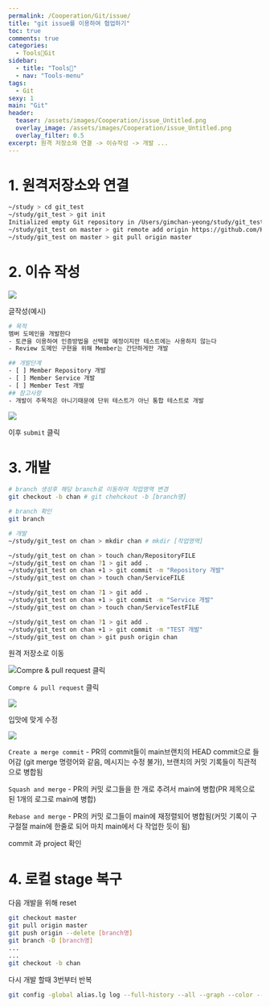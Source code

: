 ```yaml
---
permalink: /Cooperation/Git/issue/
title: "git issue를 이용하여 협업하기"
toc: true
comments: true
categories:
  - Tools🐶Git
sidebar:
  - title: "Tools🐶"
  - nav: "Tools-menu"
tags:
  - Git
sexy: 1
main: "Git"
header:
  teaser: /assets/images/Cooperation/issue_Untitled.png
  overlay_image: /assets/images/Cooperation/issue_Untitled.png
  overlay_filter: 0.5
excerpt: 원격 저장소와 연결 -> 이슈작성 -> 개발 ...
---
```


# 1. 원격저장소와 연결

```sh
~/study > cd git_test
~/study/git_test > git init
Initialized empty Git repository in /Users/gimchan-yeong/study/git_test/.git/
~/study/git_test on master > git remote add origin https://github.com/K5S-TEAM/gitTest.git
~/study/git_test on master > git pull origin master
```

# 2. 이슈 작성

![]({{site.baseurl}}/assets/images/Cooperation/issue_Untitled.png)

글작성(예시)

```sh
# 목적
멤버 도메인을 개발한다
- 토큰을 이용하여 인증방법을 선택할 예정이지만 테스트에는 사용하지 않는다
- Review 도메인 구현을 위해 Member는 간단하게만 개발

## 개발단계
- [ ] Member Repository 개발
- [ ] Member Service 개발
- [ ] Member Test 개발
## 참고사항
- 개발이 주목적은 아니기때문에 단위 테스트가 아닌 통합 테스트로 개발
```

![]({{site.baseurl}}/assets/images/Cooperation/issue_Untitled1.png)

이후 `submit` 클릭

# 3. 개발

```sh
# branch 생성후 해당 branch로 이동하여 작업영역 변경
git checkout -b chan # git chehckout -b [branch명]

# branch 확인
git branch 

# 개발
~/study/git_test on chan > mkdir chan # mkdir [작업영역]

~/study/git_test on chan > touch chan/RepositoryFILE
~/study/git_test on chan ?1 > git add .
~/study/git_test on chan +1 > git commit -m "Repository 개발"
~/study/git_test on chan > touch chan/ServiceFILE

~/study/git_test on chan ?1 > git add .
~/study/git_test on chan +1 > git commit -m "Service 개발"
~/study/git_test on chan > touch chan/ServiceTestFILE

~/study/git_test on chan ?1 > git add .
~/study/git_test on chan +1 > git commit -m "TEST 개발"
~/study/git_test on chan > git push origin chan

```

원격 저장소로 이동

![`Compre & pull request` 클릭]({{site.baseurl}}/assets/images/Cooperation/issue_Untitled2.png)

`Compre & pull request` 클릭

![]({{site.baseurl}}/assets/images/Cooperation/issue_Untitled3.png)

입맛에 맞게 수정

![]({{site.baseurl}}/assets/images/Cooperation/issue_Untitled4.png)

`Create a merge commit` - PR의 commit들이 main브랜치의 HEAD commit으로 들어감 (git merge 명령어와 같음, 메시지는 수정 불가), 브랜치의 커밋 기록들이 직관적으로 병합됨

`Squash and merge` - PR의 커밋 로그들을 한 개로 추려서 main에 병합(PR 제목으로 된 1개의 로그로 main에 병합)

`Rebase and merge` - PR의 커밋 로그들이 main에 재정렬되어 병합됨(커밋 기록이 구구절절 main에 한줄로 되어 마치 main에서 다 작업한 듯이 됨)

commit 과 project 확인

# 4. 로컬 stage 복구

다음 개발을 위해 reset

```sh
git checkout master
git pull origin master
git push origin --delete [branch명]
git branch -D [branch명]
...
...
git checkout -b chan
```

다시 개발 할때 3번부터 반복

```sh
git config -global alias.lg log --full-history --all --graph --color --oneline --date-order
```